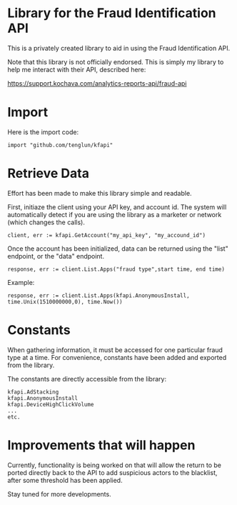 # Library for the Fraud Identification API

This is a privately created library to aid in using the Fraud Identification API.

Note that this library is not officially endorsed. 
This is simply my library to help me interact with their API, described here:

https://support.kochava.com/analytics-reports-api/fraud-api

# Import

Here is the import code:

```golang
import "github.com/tenglun/kfapi"
```

# Retrieve Data

Effort has been made to make this library simple and readable.

First, initiaze the client using your API key, and account id. The system will automatically detect if you are using the library
as a marketer or network (which changes the calls).

```golang
client, err := kfapi.GetAccount("my_api_key", "my_accound_id")
```

Once the account has been initialized, data can be returned using the "list" endpoint, or the "data" endpoint. 

```golang
response, err := client.List.Apps("fraud type",start time, end time)
```

Example:
```golang
response, err := client.List.Apps(kfapi.AnonymousInstall, time.Unix(1510000000,0), time.Now())
```

# Constants

When gathering information,
it must be accessed for one particular fraud type at a time. For convenience, constants have been added and exported from the library.

The constants are directly accessible from the library:
```golang
kfapi.AdStacking
kfapi.AnonymousInstall
kfapi.DeviceHighClickVolume
...
etc.
```

# Improvements that will happen

Currently, functionality is being worked on that will allow the return to be ported directly back to the API to add suspicious actors to the 
blacklist, after some threshold has been applied.

Stay tuned for more developments.


